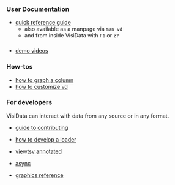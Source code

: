 
### User Documentation

* [quick reference guide](/man)
    * also available as a manpage via `man vd`
    * and from inside VisiData with `F1` or `z?`

###

- [demo videos](/videos)

### How-tos

* [how to graph a column](/howto/graph)
* [how to customize vd](/howto/customize)

### For developers

VisiData can interact with data from any source or in any format.

* [guide to contributing](/contributing)

* [how to develop a loader](/howto/loaders)
* [viewtsv annotated](/docs/viewtsv)
* [async](/docs/async)
* [graphics reference](/docs/graphics)

